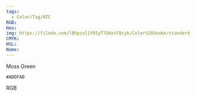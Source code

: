 ```yaml
---
tags:
  - Color/Tag/NTC
RGB:
Hex:
img: https://filedn.com/l0hpzxl1f01yT7GHxtF8cyk/Color%20Snake/standard_csv_to_svg//ADDFAD.svg
CMYK:
HSL:
Name:
---
```

Moss Green
```palette
#ADDFAD
```
RGB
